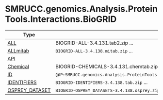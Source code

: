﻿
# SMRUCC.genomics.Analysis.ProteinTools.Interactions.BioGRID

|Type|Summary|
|----|-------|
|[ALL](./ALL.md)|BIOGRID-ALL-3.4.131.tab2.zip ...|
|[ALLmitab](./ALLmitab.md)|``BIOGRID-ALL-3.4.138.mitab.zip`` ...|
|[API](./API.md)||
|[Chemical](./Chemical.md)|BIOGRID-CHEMICALS-3.4.131.chemtab.zip ...|
|[ID](./ID.md)|@``P:SMRUCC.genomics.Analysis.ProteinTools.Interactions.BioGRID.ID.Type``:@``P:SMRUCC.genomics.Analysis.ProteinTools.Interactions.BioGRID.ID.sId``|
|[IDENTIFIERS](./IDENTIFIERS.md)|``BIOGRID-IDENTIFIERS-3.4.138.tab.zip`` ...|
|[OSPREY_DATASET](./OSPREY_DATASET.md)|``BIOGRID-OSPREY_DATASETS-3.4.138.osprey.zip`` ...|

